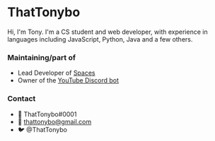 # ThatTonybo
Hi, I'm Tony. I'm a CS student and web developer, with experience in languages including JavaScript, Python, Java and a few others.

### Maintaining/part of
- Lead Developer of [Spaces](https://github.com/tryspaces)
- Owner of the [YouTube Discord bot](https://top.gg/bot/youtube)

### Contact
- 💬 ThatTonybo#0001
- 📧 thattonybo@gmail.com
- 🐦 @ThatTonybo
